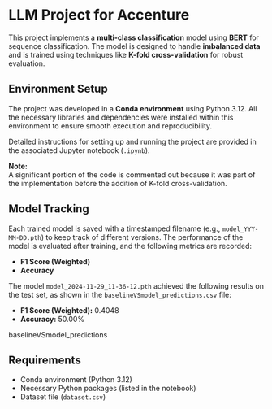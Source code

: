 # LLM Project for Accenture

This project implements a **multi-class classification** model using **BERT** for sequence classification. The model is designed to handle **imbalanced data** and is trained using techniques like **K-fold cross-validation** for robust evaluation.

## Environment Setup

The project was developed in a **Conda environment** using Python 3.12. All the necessary libraries and dependencies were installed within this environment to ensure smooth execution and reproducibility.

Detailed instructions for setting up and running the project are provided in the associated Jupyter notebook (`.ipynb`).

**Note:**  
A significant portion of the code is commented out because it was part of the implementation before the addition of K-fold cross-validation.

## Model Tracking

Each trained model is saved with a timestamped filename (e.g., `model_YYY-MM-DD.pth`) to keep track of different versions. The performance of the model is evaluated after training, and the following metrics are recorded:

- **F1 Score (Weighted)**
- **Accuracy**

The model `model_2024-11-29_11-36-12.pth` achieved the following results on the test set, as shown in the `baselineVSmodel_predictions.csv` file:

- **F1 Score (Weighted):** 0.4048
- **Accuracy:** 50.00%

baselineVSmodel_predictions

## Requirements

- Conda environment (Python 3.12)
- Necessary Python packages (listed in the notebook)
- Dataset file (`dataset.csv`)
